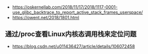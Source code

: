 - https://oskernellab.com/2018/11/17/2018/1117-0001-use_glibc_backtrace_to_report_active_stack_frames_userspace/
- https://owent.net/2018/1801.html

## 通过/proc查看Linux内核态调用栈来定位问题
- https://blog.csdn.net/u011436427/article/details/106072458